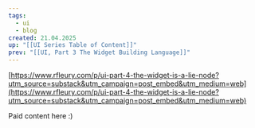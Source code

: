 ```yaml
---
tags:
  - ui
  - blog
created: 21.04.2025
up: "[[UI Series Table of Content]]"
prev: "[[UI, Part 3 The Widget Building Language]]"
---
```

[https://www.rfleury.com/p/ui-part-4-the-widget-is-a-lie-node?utm_source=substack&utm_campaign=post_embed&utm_medium=web](https://www.rfleury.com/p/ui-part-4-the-widget-is-a-lie-node?utm_source=substack&utm_campaign=post_embed&utm_medium=web)

Paid content here :)